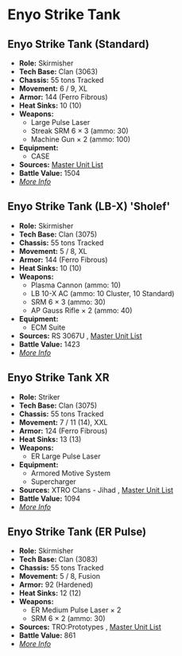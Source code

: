 # Enyo Strike Tank 

## Enyo Strike Tank (Standard) 

- **Role:** Skirmisher 
- **Tech Base:** Clan (3063) 
- **Chassis:** 55 tons Tracked 
- **Movement:** 6 / 9, XL 
- **Armor:** 144 (Ferro Fibrous) 
- **Heat Sinks:** 10 (10) 
- **Weapons:** 
  - Large Pulse Laser 
  - Streak SRM 6 × 3 (ammo: 30) 
  - Machine Gun × 2 (ammo: 100) 
- **Equipment:** 
  - CASE 
- **Sources:** [Master Unit List](http://masterunitlist.info/Unit/Details/4127) 
- **Battle Value:** 1504 
- [*More Info*](enyo_strike_tank/enyo_strike_tank_standard.md) 

## Enyo Strike Tank (LB-X) 'Sholef' 

- **Role:** Skirmisher 
- **Tech Base:** Clan (3075) 
- **Chassis:** 55 tons Tracked 
- **Movement:** 5 / 8, XL 
- **Armor:** 144 (Ferro Fibrous) 
- **Heat Sinks:** 10 (10) 
- **Weapons:** 
  - Plasma Cannon (ammo: 10) 
  - LB 10-X AC (ammo: 10 Cluster, 10 Standard) 
  - SRM 6 × 3 (ammo: 30) 
  - AP Gauss Rifle × 2 (ammo: 40) 
- **Equipment:** 
  - ECM Suite 
- **Sources:** RS 3067U , [Master Unit List](http://masterunitlist.info/Unit/Details/5732) 
- **Battle Value:** 1423 
- [*More Info*](enyo_strike_tank/enyo_strike_tank_lb-x_sholef.md) 

## Enyo Strike Tank XR 

- **Role:** Striker 
- **Tech Base:** Clan (3075) 
- **Chassis:** 55 tons Tracked 
- **Movement:** 7 / 11 (14), XXL 
- **Armor:** 124 (Ferro Fibrous) 
- **Heat Sinks:** 13 (13) 
- **Weapons:** 
  - ER Large Pulse Laser 
- **Equipment:** 
  - Armored Motive System 
  - Supercharger 
- **Sources:** XTRO Clans - Jihad , [Master Unit List](http://masterunitlist.info/Unit/Details/4128) 
- **Battle Value:** 1094 
- [*More Info*](enyo_strike_tank/enyo_strike_tank_xr.md) 

## Enyo Strike Tank (ER Pulse) 

- **Role:** Skirmisher 
- **Tech Base:** Clan (3083) 
- **Chassis:** 55 tons Tracked 
- **Movement:** 5 / 8, Fusion 
- **Armor:** 92 (Hardened) 
- **Heat Sinks:** 12 (12) 
- **Weapons:** 
  - ER Medium Pulse Laser × 2 
  - SRM 6 × 2 (ammo: 30) 
- **Sources:** TRO:Prototypes , [Master Unit List](http://masterunitlist.info/Unit/Details/4126) 
- **Battle Value:** 861 
- [*More Info*](enyo_strike_tank/enyo_strike_tank_er_pulse.md) 

